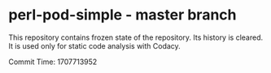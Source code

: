 # perl-pod-simple - master branch

This repository contains frozen state of the repository.
Its history is cleared. It is used only for static code
analysis with Codacy.

Commit Time: 1707713952